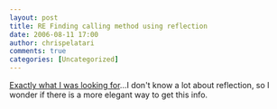 ```yaml
---
layout: post
title: RE Finding calling method using reflection
date: 2006-08-11 17:00
author: chrispelatari
comments: true
categories: [Uncategorized]
---
```


<p><a href="http://geekswithblogs.net/opiesblog/archive/2006/06/29/83654.aspx">Exactly
what I was looking for</a>...I don't know a lot about reflection, so I wonder if
there is a more elegant way to get this info.</p>
